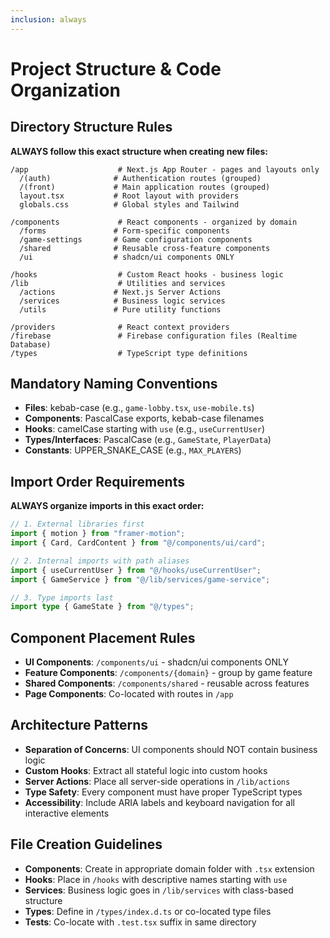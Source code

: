 ```yaml
---
inclusion: always
---
```


# Project Structure & Code Organization

## Directory Structure Rules

**ALWAYS follow this exact structure when creating new files:**

```text
/app                    # Next.js App Router - pages and layouts only
  /(auth)              # Authentication routes (grouped)
  /(front)             # Main application routes (grouped)
  layout.tsx           # Root layout with providers
  globals.css          # Global styles and Tailwind

/components             # React components - organized by domain
  /forms               # Form-specific components
  /game-settings       # Game configuration components
  /shared              # Reusable cross-feature components
  /ui                  # shadcn/ui components ONLY

/hooks                  # Custom React hooks - business logic
/lib                    # Utilities and services
  /actions             # Next.js Server Actions
  /services            # Business logic services
  /utils               # Pure utility functions

/providers              # React context providers
/firebase               # Firebase configuration files (Realtime Database)
/types                  # TypeScript type definitions
```

## Mandatory Naming Conventions

- **Files**: kebab-case (e.g., `game-lobby.tsx`, `use-mobile.ts`)
- **Components**: PascalCase exports, kebab-case filenames
- **Hooks**: camelCase starting with `use` (e.g., `useCurrentUser`)
- **Types/Interfaces**: PascalCase (e.g., `GameState`, `PlayerData`)
- **Constants**: UPPER_SNAKE_CASE (e.g., `MAX_PLAYERS`)

## Import Order Requirements

**ALWAYS organize imports in this exact order:**

```typescript
// 1. External libraries first
import { motion } from "framer-motion";
import { Card, CardContent } from "@/components/ui/card";

// 2. Internal imports with path aliases
import { useCurrentUser } from "@/hooks/useCurrentUser";
import { GameService } from "@/lib/services/game-service";

// 3. Type imports last
import type { GameState } from "@/types";
```

## Component Placement Rules

- **UI Components**: `/components/ui` - shadcn/ui components ONLY
- **Feature Components**: `/components/{domain}` - group by game feature
- **Shared Components**: `/components/shared` - reusable across features
- **Page Components**: Co-located with routes in `/app`

## Architecture Patterns

- **Separation of Concerns**: UI components should NOT contain business logic
- **Custom Hooks**: Extract all stateful logic into custom hooks
- **Server Actions**: Place all server-side operations in `/lib/actions`
- **Type Safety**: Every component must have proper TypeScript types
- **Accessibility**: Include ARIA labels and keyboard navigation for all interactive elements

## File Creation Guidelines

- **Components**: Create in appropriate domain folder with `.tsx` extension
- **Hooks**: Place in `/hooks` with descriptive names starting with `use`
- **Services**: Business logic goes in `/lib/services` with class-based structure
- **Types**: Define in `/types/index.d.ts` or co-located type files
- **Tests**: Co-locate with `.test.tsx` suffix in same directory
